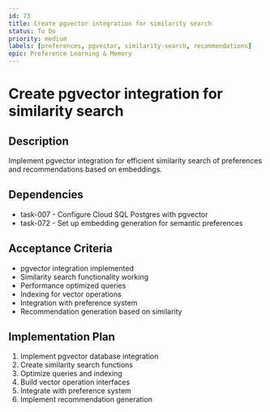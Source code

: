 ```yaml
---
id: 73
title: Create pgvector integration for similarity search
status: To Do
priority: medium
labels: [preferences, pgvector, similarity-search, recommendations]
epic: Preference Learning & Memory
---
```


# Create pgvector integration for similarity search

## Description
Implement pgvector integration for efficient similarity search of preferences and recommendations based on embeddings.

## Dependencies
- task-007 - Configure Cloud SQL Postgres with pgvector
- task-072 - Set up embedding generation for semantic preferences

## Acceptance Criteria
- pgvector integration implemented
- Similarity search functionality working
- Performance optimized queries
- Indexing for vector operations
- Integration with preference system
- Recommendation generation based on similarity

## Implementation Plan
1. Implement pgvector database integration
2. Create similarity search functions
3. Optimize queries and indexing
4. Build vector operation interfaces
5. Integrate with preference system
6. Implement recommendation generation